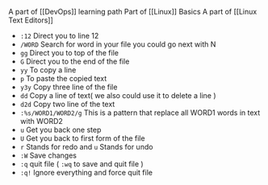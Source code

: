 A part of [[DevOps]] learning path
 Part of [[Linux]] Basics 
   A part of [[Linux Text Editors]]

- `:12` Direct you to line 12
- `/WORD` Search for word in your file you could go next with N 
- `gg` Direct you to top of the file
- `G` Direct you to the end of the file
- `yy` To copy a line
- `p` To paste the copied text
- `y3y` Copy three line of the file
- `dd` Copy a line of text( we also could use it to delete a line )
- `d2d` Copy two line of the text
- `:%s/WORD1/WORD2/g` This is a pattern that replace all WORD1 words in text with WORD2
- `u` Get you back one step 
- `U` Get you back to first form of the file 
- `r` Stands for redo and `u` Stands for undo 
- `:W` Save changes
- `:q` quit file ( `:wq` to save and quit file )
- `:q!` Ignore everything and force quit file
